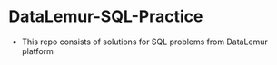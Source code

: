# DataLemur-SQL-Practice

- This repo consists of solutions for SQL problems from DataLemur platform
